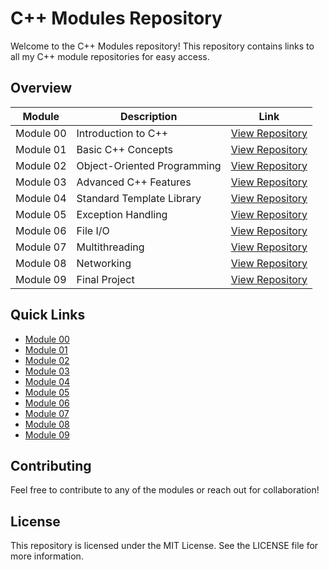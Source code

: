 # C++ Modules Repository

Welcome to the C++ Modules repository! This repository contains links to all my C++ module repositories for easy access.

## Overview

| Module | Description | Link |
|--------|-------------|------|
| Module 00 | Introduction to C++ | [View Repository](https://github.com/48k483x/Cpp-Module-00) |
| Module 01 | Basic C++ Concepts | [View Repository](https://github.com/48k483x/Cpp-Module-01) |
| Module 02 | Object-Oriented Programming | [View Repository](https://github.com/48k483x/Cpp-Module-02) |
| Module 03 | Advanced C++ Features | [View Repository](https://github.com/48k483x/Cpp-Module-03) |
| Module 04 | Standard Template Library | [View Repository](https://github.com/48k483x/Cpp-Module-04) |
| Module 05 | Exception Handling | [View Repository](https://github.com/48k483x/Cpp-Module-05) |
| Module 06 | File I/O | [View Repository](https://github.com/48k483x/Cpp-Module-06) |
| Module 07 | Multithreading | [View Repository](https://github.com/48k483x/Cpp-Module-07) |
| Module 08 | Networking | [View Repository](https://github.com/48k483x/Cpp-Module-08) |
| Module 09 | Final Project | [View Repository](https://github.com/48k483x/Cpp-Module-09) |

## Quick Links

- [Module 00](https://github.com/48k483x/Cpp-Module-00)
- [Module 01](https://github.com/48k483x/Cpp-Module-01)
- [Module 02](https://github.com/48k483x/Cpp-Module-02)
- [Module 03](https://github.com/48k483x/Cpp-Module-03)
- [Module 04](https://github.com/48k483x/Cpp-Module-04)
- [Module 05](https://github.com/48k483x/Cpp-Module-05)
- [Module 06](https://github.com/48k483x/Cpp-Module-06)
- [Module 07](https://github.com/48k483x/Cpp-Module-07)
- [Module 08](https://github.com/48k483x/Cpp-Module-08)
- [Module 09](https://github.com/48k483x/Cpp-Module-09)

## Contributing

Feel free to contribute to any of the modules or reach out for collaboration!

## License

This repository is licensed under the MIT License. See the LICENSE file for more information.

